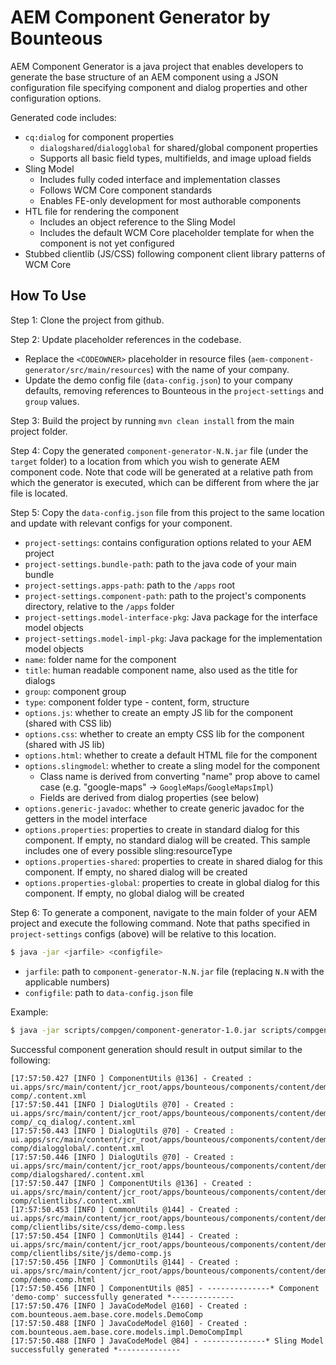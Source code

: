 # AEM Component Generator by Bounteous

AEM Component Generator is a java project that enables developers to generate the base structure of an
AEM component using a JSON configuration file specifying component and dialog properties and other configuration
options.

Generated code includes:
- `cq:dialog` for component properties
    - `dialogshared`/`dialogglobal` for shared/global component properties
    - Supports all basic field types, multifields, and image upload fields
- Sling Model
    - Includes fully coded interface and implementation classes
    - Follows WCM Core component standards
    - Enables FE-only development for most authorable components
- HTL file for rendering the component
    - Includes an object reference to the Sling Model
    - Includes the default WCM Core placeholder template for when the component is not yet configured
- Stubbed clientlib (JS/CSS) following component client library patterns of WCM Core 

## How To Use

Step 1: Clone the project from github.

Step 2: Update placeholder references in the codebase.
- Replace the `<CODEOWNER>` placeholder in resource files (`aem-component-generator/src/main/resources`) with
the name of your company.
- Update the demo config file (`data-config.json`) to your company defaults, removing references to Bounteous
in the `project-settings` and `group` values.

Step 3: Build the project by running `mvn clean install` from the main project folder.

Step 4: Copy the generated `component-generator-N.N.jar` file (under the `target` folder) to a location
from which you wish to generate AEM component code.  Note that code will be generated at a relative path from which
the generator is executed, which can be different from where the jar file is located.

Step 5: Copy the `data-config.json` file from this project to the same location and update with relevant configs for
your component.

- `project-settings`: contains configuration options related to your AEM project
- `project-settings.bundle-path`: path to the java code of your main bundle
- `project-settings.apps-path`: path to the `/apps` root
- `project-settings.component-path`: path to the project's components directory, relative to the `/apps` folder
- `project-settings.model-interface-pkg`: Java package for the interface model objects
- `project-settings.model-impl-pkg`: Java package for the implementation model objects
- `name`: folder name for the component
- `title`: human readable component name, also used as the title for dialogs
- `group`: component group
- `type`: component folder type - content, form, structure
- `options.js`: whether to create an empty JS lib for the component (shared with CSS lib)
- `options.css`: whether to create an empty CSS lib for the component (shared with JS lib)
- `options.html`: whether to create a default HTML file for the component
- `options.slingmodel`: whether to create a sling model for the component
    - Class name is derived from converting "name" prop above to camel case (e.g. "google-maps" -> `GoogleMaps`/`GoogleMapsImpl`)
    - Fields are derived from dialog properties (see below)
- `options.generic-javadoc`: whether to create generic javadoc for the getters in the model interface
- `options.properties`: properties to create in standard dialog for this component. If empty, no standard dialog will be created. This sample includes one of every possible sling:resourceType
- `options.properties-shared`: properties to create in shared dialog for this component. If empty, no shared dialog will be created
- `options.properties-global`: properties to create in global dialog for this component. If empty, no global dialog will be created

Step 6: To generate a component, navigate to the main folder of your AEM project and execute the following command.
Note that paths specified in `project-settings` configs (above) will be relative to this location.

```sh
$ java -jar <jarfile> <configfile>
```

- `jarfile`: path to `component-generator-N.N.jar` file (replacing `N.N` with the applicable numbers)
- `configfile`: path to `data-config.json` file

Example:
```sh
$ java -jar scripts/compgen/component-generator-1.0.jar scripts/compgen/data-config.json
```

Successful component generation should result in output similar to the following:
```
[17:57:50.427 [INFO ] ComponentUtils @136] - Created : ui.apps/src/main/content/jcr_root/apps/bounteous/components/content/demo-comp/.content.xml
[17:57:50.441 [INFO ] DialogUtils @70] - Created : ui.apps/src/main/content/jcr_root/apps/bounteous/components/content/demo-comp/_cq_dialog/.content.xml
[17:57:50.443 [INFO ] DialogUtils @70] - Created : ui.apps/src/main/content/jcr_root/apps/bounteous/components/content/demo-comp/dialogglobal/.content.xml
[17:57:50.446 [INFO ] DialogUtils @70] - Created : ui.apps/src/main/content/jcr_root/apps/bounteous/components/content/demo-comp/dialogshared/.content.xml
[17:57:50.447 [INFO ] ComponentUtils @136] - Created : ui.apps/src/main/content/jcr_root/apps/bounteous/components/content/demo-comp/clientlibs/.content.xml
[17:57:50.453 [INFO ] CommonUtils @144] - Created : ui.apps/src/main/content/jcr_root/apps/bounteous/components/content/demo-comp/clientlibs/site/css/demo-comp.less
[17:57:50.454 [INFO ] CommonUtils @144] - Created : ui.apps/src/main/content/jcr_root/apps/bounteous/components/content/demo-comp/clientlibs/site/js/demo-comp.js
[17:57:50.456 [INFO ] CommonUtils @144] - Created : ui.apps/src/main/content/jcr_root/apps/bounteous/components/content/demo-comp/demo-comp.html
[17:57:50.456 [INFO ] ComponentUtils @85] - --------------* Component 'demo-comp' successfully generated *--------------
[17:57:50.476 [INFO ] JavaCodeModel @160] - Created : com.bounteous.aem.base.core.models.DemoComp
[17:57:50.488 [INFO ] JavaCodeModel @160] - Created : com.bounteous.aem.base.core.models.impl.DemoCompImpl
[17:57:50.488 [INFO ] JavaCodeModel @84] - --------------* Sling Model successfully generated *--------------
```